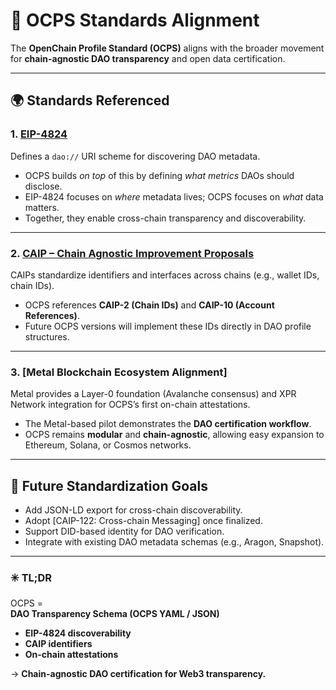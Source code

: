 # 🧩 OCPS Standards Alignment

The **OpenChain Profile Standard (OCPS)** aligns with the broader movement for **chain-agnostic DAO transparency** and open data certification.

---

## 🌍 Standards Referenced

### 1. [EIP-4824](https://eips.ethereum.org/EIPS/eip-4824)
Defines a `dao://` URI scheme for discovering DAO metadata.

- OCPS builds *on top* of this by defining *what metrics* DAOs should disclose.
- EIP-4824 focuses on *where* metadata lives; OCPS focuses on *what* data matters.
- Together, they enable cross-chain transparency and discoverability.

---

### 2. [CAIP – Chain Agnostic Improvement Proposals](https://github.com/ChainAgnostic/CAIPs)
CAIPs standardize identifiers and interfaces across chains (e.g., wallet IDs, chain IDs).

- OCPS references **CAIP-2 (Chain IDs)** and **CAIP-10 (Account References)**.
- Future OCPS versions will implement these IDs directly in DAO profile structures.

---

### 3. [Metal Blockchain Ecosystem Alignment]
Metal provides a Layer-0 foundation (Avalanche consensus) and XPR Network integration for OCPS’s first on-chain attestations.

- The Metal-based pilot demonstrates the **DAO certification workflow**.
- OCPS remains **modular** and **chain-agnostic**, allowing easy expansion to Ethereum, Solana, or Cosmos networks.

---

## 📖 Future Standardization Goals

- Add JSON-LD export for cross-chain discoverability.
- Adopt [CAIP-122: Cross-chain Messaging] once finalized.
- Support DID-based identity for DAO verification.
- Integrate with existing DAO metadata schemas (e.g., Aragon, Snapshot).

---

### ✳️ TL;DR

OCPS =  
**DAO Transparency Schema (OCPS YAML / JSON)**  
+ **EIP-4824 discoverability**  
+ **CAIP identifiers**  
+ **On-chain attestations**  

→ **Chain-agnostic DAO certification for Web3 transparency.**
